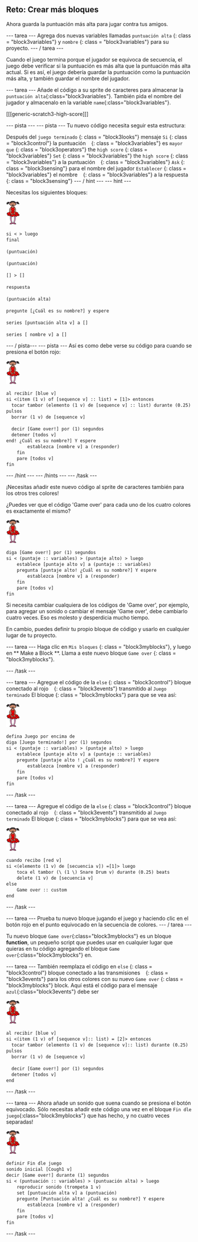 ## Reto: Crear más bloques

Ahora guarda la puntuación más alta para jugar contra tus amigos.

\--- tarea \--- Agrega dos nuevas variables llamadas ` puntuación alta ` {: class = "block3variables"} y ` nombre ` {: class = "block3variables"} para su proyecto. \--- / tarea \---

Cuando el juego termina porque el jugador se equivoca de secuencia, el juego debe verificar si la puntuación es más alta que la puntuación más alta actual. Si es así, el juego debería guardar la puntuación como la puntuación más alta, y también guardar el nombre del jugador.

\--- tarea \--- Añade el código a su sprite de caracteres para almacenar la `puntuación alta`{:class="block3variables"}. También pida el nombre del jugador y almacenalo en la variable `name`{:class="block3variables"}.

[[[generic-scratch3-high-score]]]

\--- pista \--- \--- pista \--- Tu nuevo código necesita seguir esta estructura:

Después del ` juego terminado ` {: class = "block3looks"} mensaje ` Si ` {: class = "block3control"} la puntuación ` ` {: class = "block3variables"} es ` mayor que ` {: class = "block3operators"} the ` high score ` {: class = "block3variables"} ` Set ` {: class = "block3variables"} the ` high score ` {: class = "block3variables"} a la puntuación ` ` {: class = "block3variables"} ` Ask ` {: class = "block3sensing"} para el nombre del jugador ` Establecer ` {: class = "block3variables"} el nombre ` ` {: class = "block3variables"} a la respuesta ` ` {: class = "block3sensing"} \--- / hint \--- \--- hint \---

Necesitas los siguientes bloques:

![bailarina](images/ballerina.png)

```blocks3
si < > luego
final

(puntuación)

(puntuación)

[] > []

respuesta

(puntuación alta)

pregunte [¿Cuál es su nombre?] y espere

series [puntuación alta v] a [] 

series [ nombre v] a [] 
```

\--- / pista\--- \--- pista \--- Así es como debe verse su código para cuando se presiona el botón rojo:

![bailarina](images/ballerina.png)

```blocks3
al recibir [blue v]
si <(item (1 v) of [sequence v] :: list) = [1]> entonces 
  tocar tambor (elemento (1 v) de [sequence v] :: list) durante (0.25) pulsos
  borrar (1 v) de [sequence v]

  decir [Game over!] por (1) segundos
  detener [todos v]
end! ¿Cuál es su nombre?] Y espere
        establezca [nombre v] a (responder)
    fin
    pare [todos v]
fin
```

\--- /hint \--- \--- /hints \--- \--- /task \---

¡Necesitas añadir este nuevo código al sprite de caracteres también para los otros tres colores!

¿Puedes ver que el código 'Game over' para cada uno de los cuatro colores es exactamente el mismo?

![bailarina](images/ballerina.png)

```blocks3
diga [Game over!] por (1) segundos
si < (puntaje :: variables) > (puntaje alto) > luego
    establece [puntaje alto v] a (puntaje :: variables)
    pregunta [puntaje alto! ¿Cuál es su nombre?] Y espere
        establezca [nombre v] a (responder)
    fin
    pare [todos v]
fin
```

Si necesita cambiar cualquiera de los códigos de 'Game over', por ejemplo, para agregar un sonido o cambiar el mensaje 'Game over', debe cambiarlo cuatro veces. Eso es molesto y desperdicia mucho tiempo.

En cambio, puedes definir tu propio bloque de código y usarlo en cualquier lugar de tu proyecto.

\--- tarea \--- Haga clic en ` Mis bloques ` {: class = "block3myblocks"}, y luego en ** Make a Block **. Llama a este nuevo bloque ` Game over ` {: class = "block3myblocks"}.

\--- /task \---

\--- tarea \--- Agregue el código de la ` else ` {: class = "block3control"} bloque conectado al rojo ` ` {: class = "block3events"} transmitido al ` Juego terminado ` El bloque {: class = "block3myblocks"} para que se vea así:

![bailarina](images/ballerina.png)

```blocks3
defina Juego por encima de
diga [Juego terminado!] por (1) segundos
si < (puntaje :: variables) > (puntaje alto) > luego
    establece [puntaje alto v] a (puntaje :: variables)
    pregunte [puntaje alto ! ¿Cuál es su nombre?] Y espere
        establezca [nombre v] a (responder)
    fin
    pare [todos v]
fin
```

\--- /task \---

\--- tarea \--- Agregue el código de la ` else ` {: class = "block3control"} bloque conectado al rojo ` ` {: class = "block3events"} transmitido al ` Juego terminado ` El bloque {: class = "block3myblocks"} para que se vea así:

![bailarina](images/ballerina.png)

```blocks3
cuando recibo [red v]
si <(elemento (1 v) de [secuencia v]) =[1]> luego
    toca el tambor (\ (1 \) Snare Drum v) durante (0.25) beats
    delete (1 v) de [secuencia v]
else
    Game over :: custom
end
```

\--- /task \---

\--- tarea \--- Prueba tu nuevo bloque jugando el juego y haciendo clic en el botón rojo en el punto equivocado en la secuencia de colores. \--- / tarea \---

Tu nuevo bloque `Game over`{:class="block3myblocks"} es un bloque **function**, un pequeño script que puedes usar en cualquier lugar que quieras en tu código agregando el bloque `Game over`{:class="block3myblocks"} en.

\--- tarea \--- También reemplaza el código en ` else ` {: class = "block3control"} bloque conectado a las transmisiones ` ` {: class = "block3events"} para los otros colores con su nuevo ` Game over ` {: class = "block3myblocks"} block. Aquí está el código para el mensaje `azul`{:class="block3events"} debe ser

![bailarina](images/ballerina.png)

```blocks3
al recibir [blue v]
si <(item (1 v) of [sequence v]:: list) = [2]> entonces 
  tocar tambor (elemento (1 v) de [sequence v]:: list) durante (0.25) pulsos
  borrar (1 v) de [sequence v]

  decir [Game over!] por (1) segundos
  detener [todos v]
end
```

\--- /task \---

\--- tarea \--- Ahora añade un sonido que suena cuando se presiona el botón equivocado. Sólo necesitas añadir este código una vez en el bloque `Fin dle juego`{:class="block3myblocks"} que has hecho, y no cuatro veces separadas!

![bailarina](images/ballerina.png)

```blocks3
definir Fin dle juego
sonido inicial [Cough1 v]
decir [Game over!] durante (1) segundos
si < (puntuación :: variables) > (puntuación alta) > luego
    reproducir sonido (trompeta 1 v)
    set [puntuación alta v] a (puntuación)
    pregunte [Puntuación alta! ¿Cuál es su nombre?] Y espere
        establezca [nombre v] a (responder)
    fin
    pare [todos v]
fin
```

\--- /task \---